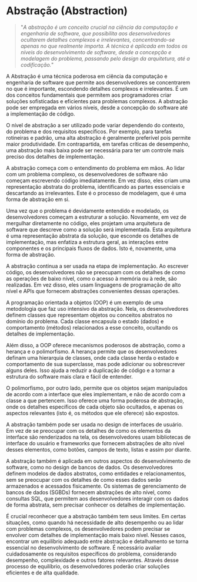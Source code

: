 # Abstração (Abstraction)

>"*A abstração é um conceito crucial na ciência da computação e engenharia de software, que possibilita aos desenvolvedores ocultarem detalhes complexos e irrelevantes, concentrando-se apenas no que realmente importa. A técnica é aplicada em todos os níveis do desenvolvimento de software, desde a concepção e modelagem do problema, passando pelo design da arquitetura, até a codificação.*"

A Abstração é uma técnica poderosa em ciência da computação e engenharia de software que permite aos desenvolvedores se concentrarem no que é importante, escondendo detalhes complexos e irrelevantes. É um dos conceitos fundamentais que permitem aos programadores criar soluções sofisticadas e eficientes para problemas complexos. A abstração pode ser empregada em vários níveis, desde a concepção do software até a implementação de código.

O nível de abstração a ser utilizado pode variar dependendo do contexto, do problema e dos requisitos específicos. Por exemplo, para tarefas rotineiras e padrão, uma alta abstração é geralmente preferível pois permite maior produtividade. Em contrapartida, em tarefas críticas de desempenho, uma abstração mais baixa pode ser necessária para ter um controle mais preciso dos detalhes de implementação.

A abstração começa com o entendimento do problema em mãos. Ao lidar com um problema complexo, os desenvolvedores de software não começam escrevendo código imediatamente. Em vez disso, eles criam uma representação abstrata do problema, identificando as partes essenciais e descartando as irrelevantes. Este é o processo de modelagem, que é uma forma de abstração em si.

Uma vez que o problema é devidamente entendido e modelado, os desenvolvedores começam a estruturar a solução. Novamente, em vez de mergulhar diretamente no código, eles projetam uma arquitetura de software que descreve como a solução será implementada. Esta arquitetura é uma representação abstrata da solução, que esconde os detalhes de implementação, mas enfatiza a estrutura geral, as interações entre componentes e os principais fluxos de dados. Isto é, novamente, uma forma de abstração.

A abstração continua a ser usada na etapa de implementação. Ao escrever código, os desenvolvedores não se preocupam com os detalhes de como as operações de baixo nível, como o acesso à memória ou à rede, são realizadas. Em vez disso, eles usam linguagens de programação de alto nível e APIs que fornecem abstrações convenientes dessas operações.

A programação orientada a objetos (OOP) é um exemplo de uma metodologia que faz uso intensivo da abstração. Nela, os desenvolvedores definem classes que representam objetos ou conceitos abstratos no domínio do problema. Cada classe encapsula o estado (dados) e comportamento (métodos) relacionados a esse conceito, ocultando os detalhes de implementação.

Além disso, a OOP oferece mecanismos poderosos de abstração, como a herança e o polimorfismo. A herança permite que os desenvolvedores definam uma hierarquia de classes, onde cada classe herda o estado e comportamento de sua superclasse, mas pode adicionar ou sobrescrever alguns deles. Isso ajuda a reduzir a duplicação de código e a tornar a estrutura do software mais clara e fácil de entender.

O polimorfismo, por outro lado, permite que os objetos sejam manipulados de acordo com a interface que eles implementam, e não de acordo com a classe a que pertencem. Isso oferece uma forma poderosa de abstração, onde os detalhes específicos de cada objeto são ocultados, e apenas os aspectos relevantes (isto é, os métodos que ele oferece) são expostos.

A abstração também pode ser usada no design de interfaces de usuário. Em vez de se preocupar com os detalhes de como os elementos da interface são renderizados na tela, os desenvolvedores usam bibliotecas de interface do usuário e frameworks que fornecem abstrações de alto nível desses elementos, como botões, campos de texto, listas e assim por diante.

A abstração também é aplicada em outros aspectos do desenvolvimento de software, como no design de bancos de dados. Os desenvolvedores definem modelos de dados abstratos, como entidades e relacionamentos, sem se preocupar com os detalhes de como esses dados serão armazenados e acessados fisicamente. Os sistemas de gerenciamento de bancos de dados (SGBDs) fornecem abstrações de alto nível, como consultas SQL, que permitem aos desenvolvedores interagir com os dados de forma abstrata, sem precisar conhecer os detalhes de implementação.

É crucial reconhecer que a abstração também tem seus limites. Em certas situações, como quando há necessidade de alto desempenho ou ao lidar com problemas complexos, os desenvolvedores podem precisar se envolver com detalhes de implementação mais baixo nível. Nesses casos, encontrar um equilíbrio adequado entre abstração e detalhamento se torna essencial no desenvolvimento de software. É necessário avaliar cuidadosamente os requisitos específicos do problema, considerando desempenho, complexidade e outros fatores relevantes. Através desse processo de equilíbrio, os desenvolvedores poderão criar soluções eficientes e de alta qualidade.